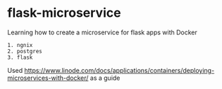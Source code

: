 # flask-microservice
Learning how to create a microservice for flask apps with Docker

	1. ngnix
	2. postgres
	3. flask

Used https://www.linode.com/docs/applications/containers/deploying-microservices-with-docker/ as a guide
